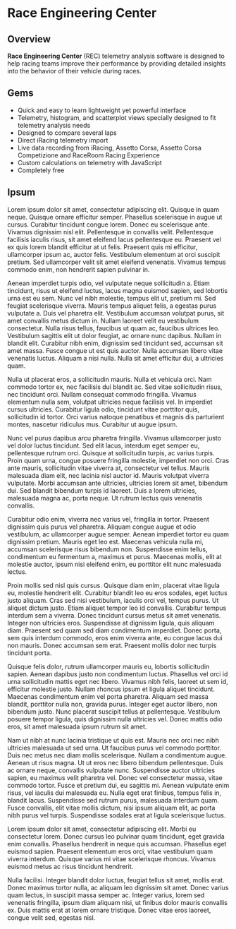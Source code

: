 # Race Engineering Center

## Overview

**Race Engineering Center** (REC) telemetry analysis software is designed to help racing teams improve their performance by providing detailed insights into the behavior of their vehicle during races. 

## Gems

* Quick and easy to learn lightweight yet powerful interface
* Telemetry, histogram, and scatterplot views specially designed to fit telemetry analysis needs
* Designed to compare several laps
* Direct iRacing telemetry import
* Live data recording from iRacing, Assetto Corsa, Assetto Corsa Competizione and RaceRoom Racing Experience
* Custom calculations on telemetry with JavaScript
* Completely free

## Ipsum

Lorem ipsum dolor sit amet, consectetur adipiscing elit. Quisque in quam neque. Quisque ornare efficitur semper. Phasellus scelerisque in augue ut cursus. Curabitur tincidunt congue lorem. Donec eu scelerisque ante. Vivamus dignissim nisl elit. Pellentesque in convallis velit. Pellentesque facilisis iaculis risus, sit amet eleifend lacus pellentesque eu. Praesent vel ex quis lorem blandit efficitur at ut felis. Praesent quis mi efficitur, ullamcorper ipsum ac, auctor felis. Vestibulum elementum at orci suscipit pretium. Sed ullamcorper velit sit amet eleifend venenatis. Vivamus tempus commodo enim, non hendrerit sapien pulvinar in.

Aenean imperdiet turpis odio, vel vulputate neque sollicitudin a. Etiam tincidunt, risus ut eleifend luctus, lacus magna euismod sapien, sed lobortis urna est eu sem. Nunc vel nibh molestie, tempus elit ut, pretium mi. Sed feugiat scelerisque viverra. Mauris tempus aliquet felis, a egestas purus vulputate a. Duis vel pharetra elit. Vestibulum accumsan volutpat purus, sit amet convallis metus dictum in. Nullam laoreet velit eu vestibulum consectetur. Nulla risus tellus, faucibus ut quam ac, faucibus ultrices leo. Vestibulum sagittis elit ut dolor feugiat, ac ornare nunc dapibus. Nullam in blandit elit. Curabitur nibh enim, dignissim sed tincidunt sed, accumsan sit amet massa. Fusce congue ut est quis auctor. Nulla accumsan libero vitae venenatis luctus. Aliquam a nisi nulla. Nulla sit amet efficitur dui, a ultricies quam.

Nulla ut placerat eros, a sollicitudin mauris. Nulla et vehicula orci. Nam commodo tortor ex, nec facilisis dui blandit ac. Sed vitae sollicitudin risus, nec tincidunt orci. Nullam consequat commodo fringilla. Vivamus elementum nulla sem, volutpat ultricies neque facilisis vel. In imperdiet cursus ultricies. Curabitur ligula odio, tincidunt vitae porttitor quis, sollicitudin id tortor. Orci varius natoque penatibus et magnis dis parturient montes, nascetur ridiculus mus. Curabitur ut augue ipsum.

Nunc vel purus dapibus arcu pharetra fringilla. Vivamus ullamcorper justo vel dolor luctus tincidunt. Sed elit lacus, interdum eget semper eu, pellentesque rutrum orci. Quisque at sollicitudin turpis, ac varius turpis. Proin quam urna, congue posuere fringilla molestie, imperdiet non orci. Cras ante mauris, sollicitudin vitae viverra at, consectetur vel tellus. Mauris malesuada diam elit, nec lacinia nisl auctor id. Mauris volutpat viverra vulputate. Morbi accumsan ante ultricies, ultricies lorem sit amet, bibendum dui. Sed blandit bibendum turpis id laoreet. Duis a lorem ultricies, malesuada magna ac, porta neque. Ut rutrum lectus quis venenatis convallis.

Curabitur odio enim, viverra nec varius vel, fringilla in tortor. Praesent dignissim quis purus vel pharetra. Aliquam congue augue et odio vestibulum, ac ullamcorper augue semper. Aenean imperdiet tortor eu quam dignissim pretium. Mauris eget leo est. Maecenas vehicula nulla mi, accumsan scelerisque risus bibendum non. Suspendisse enim tellus, condimentum eu fermentum a, maximus et purus. Maecenas mollis, elit at molestie auctor, ipsum nisi eleifend enim, eu porttitor elit nunc malesuada lectus.

Proin mollis sed nisl quis cursus. Quisque diam enim, placerat vitae ligula eu, molestie hendrerit elit. Curabitur blandit leo eu eros sodales, eget luctus justo aliquam. Cras sed nisi vestibulum, iaculis orci vel, tempus purus. Ut aliquet dictum justo. Etiam aliquet tempor leo id convallis. Curabitur tempus interdum sem a viverra. Donec tincidunt cursus metus sit amet venenatis. Integer non ultricies eros. Suspendisse at dignissim ligula, quis aliquam diam. Praesent sed quam sed diam condimentum imperdiet. Donec porta, sem quis interdum commodo, eros enim viverra ante, eu congue lacus dui non mauris. Donec accumsan sem erat. Praesent mollis dolor nec turpis tincidunt porta.

Quisque felis dolor, rutrum ullamcorper mauris eu, lobortis sollicitudin sapien. Aenean dapibus justo non condimentum luctus. Phasellus vel orci id urna sollicitudin mattis eget nec libero. Vivamus nibh felis, laoreet ut sem id, efficitur molestie justo. Nullam rhoncus ipsum et ligula aliquet tincidunt. Maecenas condimentum enim vel porta pharetra. Aliquam sed massa blandit, porttitor nulla non, gravida purus. Integer eget auctor libero, non bibendum justo. Nunc placerat suscipit tellus at pellentesque. Vestibulum posuere tempor ligula, quis dignissim nulla ultricies vel. Donec mattis odio eros, sit amet malesuada ipsum rutrum sit amet.

Nam ut nibh at nunc lacinia tristique ut quis est. Mauris nec orci nec nibh ultricies malesuada ut sed urna. Ut faucibus purus vel commodo porttitor. Duis nec metus nec diam mollis scelerisque. Nullam a condimentum augue. Aenean ut risus magna. Ut ut eros nec libero bibendum pellentesque. Duis ac ornare neque, convallis vulputate nunc. Suspendisse auctor ultricies sapien, eu maximus velit pharetra vel. Donec vel consectetur massa, vitae commodo tortor. Fusce et pretium dui, eu sagittis mi. Aenean vulputate enim risus, vel iaculis dui malesuada eu. Nulla eget erat finibus, tempus felis in, blandit lacus. Suspendisse sed rutrum purus, malesuada interdum quam. Fusce convallis, elit vitae mollis dictum, nisi ipsum aliquam elit, ac porta nibh purus vel turpis. Suspendisse sodales erat at ligula scelerisque luctus.

Lorem ipsum dolor sit amet, consectetur adipiscing elit. Morbi eu consectetur lorem. Donec cursus leo pulvinar quam tincidunt, eget gravida enim convallis. Phasellus hendrerit in neque quis accumsan. Phasellus eget euismod sapien. Praesent elementum eros orci, vitae vestibulum quam viverra interdum. Quisque varius mi vitae scelerisque rhoncus. Vivamus euismod metus ac risus tincidunt hendrerit.

Nulla facilisi. Integer blandit dolor luctus, feugiat tellus sit amet, mollis erat. Donec maximus tortor nulla, ac aliquam leo dignissim sit amet. Donec varius quam lectus, in suscipit massa semper ac. Integer varius, lorem sed venenatis fringilla, ipsum diam aliquam nisi, ut finibus dolor mauris convallis ex. Duis mattis erat at lorem ornare tristique. Donec vitae eros laoreet, congue velit sed, egestas nisl.
